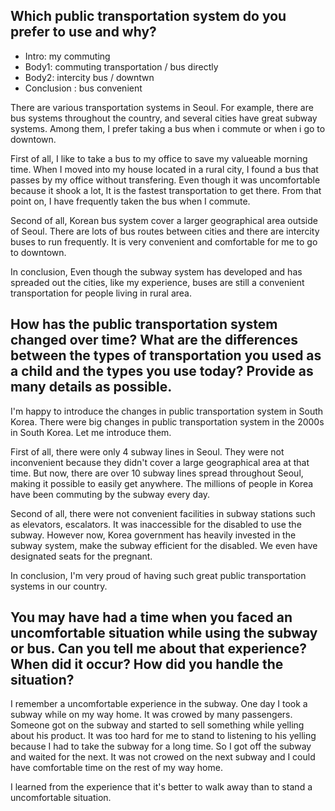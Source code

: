 ## Which public transportation system do you prefer to use and why?

- Intro: my commuting
- Body1: commuting transportation / bus directly
- Body2: intercity bus / downtwn
- Conclusion : bus convenient

There are various transportation systems in Seoul. For example, there are bus systems throughout the country, and several cities have great subway systems. Among them, I prefer taking a bus when i commute or when i go to downtown.

First of all, I like to take a bus to my office to save my valueable morning time. When I moved into my house located in a rural city, I found a bus that passes by my office without transfering. Even though it was uncomfortable because it shook a lot, It is the fastest transportation to get there. From that point on, I have frequently taken the bus when I commute.

Second of all, Korean bus system cover a larger geographical area outside of Seoul. There are lots of bus routes between cities and there are intercity buses to run frequently. It is very convenient and comfortable for me to go to downtown.

In conclusion, Even though the subway system has developed and has spreaded out the cities, like my experience, buses are still a convenient transportation for people living in rural area.

## How has the public transportation system changed over time? What are the differences between the types of transportation you used as a child and the types you use today? Provide as many details as possible.

I'm happy to introduce the changes in public transportation system in South Korea. There were big changes in public transportation system in the 2000s in South Korea. Let me introduce them.

First of all, there were only 4 subway lines in Seoul. They were not inconvenient because they didn't cover a large geographical area at that time. But now, there are over 10 subway lines spread throughout Seoul, making it possible to easily get anywhere. The millions of people in Korea have been commuting by the subway every day.

Second of all, there were not convenient facilities in subway stations such as elevators, escalators. It was inaccessible for the disabled to use the subway. However now, Korea government has heavily invested in the subway system, make the subway efficient for the disabled. We even have designated seats for the pregnant.

In conclusion, I'm very proud of having such great public transportation systems in our country.

## You may have had a time when you faced an uncomfortable situation while using the subway or bus. Can you tell me about that experience? When did it occur? How did you handle the situation?

I remember a uncomfortable experience in the subway. One day I took a subway while on my way home. It was crowed by many passengers. Someone got on the subway and started to sell something while yelling about his product. It was too hard for me to stand to listening to his yelling because I had to take the subway for a long time. So I got off the subway and waited for the next. It was not crowed on the next subway and I could have comfortable time on the rest of my way home.

I learned from the experience that it's better to walk away than to stand a uncomfortable situation.
